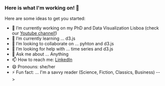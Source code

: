### Here is what I'm working on! 👋

Here are some ideas to get you started:

- 🔭 I’m currently working on my PhD and Data Visualization Lisboa (check our [Youtube channel!](https://www.youtube.com/c/DataVisLisboa/videos))
- 🌱 I’m currently learning ... d3.js
- 👯 I’m looking to collaborate on ... pyhton and d3.js
- 🤔 I’m looking for help with ... time series and d3.js
- 💬 Ask me about ... Anything
- 📫 How to reach me: [LinkedIn](https://www.linkedin.com/in/saramesquita1/)
- 😄 Pronouns: she/her
- ⚡ Fun fact: ... I'm a savvy reader (Science, Fiction, Classics, Business)
-->
